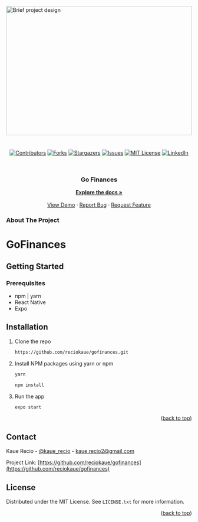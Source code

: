<div id="top">
  <a href="https://github.com/reciokaue/gofinances">
    <img src="./readme_images/Header.png" alt="Brief project design" style="object-fit: contain" width="100%" height="350px">
  </a>
</div>

<div align="center" style="padding-top: 25px">

  [![Contributors][contributors-shield]][contributors-url]
  [![Forks][forks-shield]][forks-url]
  [![Stargazers][stars-shield]][stars-url]
  [![Issues][issues-shield]][issues-url]
  [![MIT License][license-shield]][license-url]
  [![LinkedIn][linkedin-shield]][linkedin-url]
</div>

<br />
<div align="center">
<h3 align="center">Go Finances</h3>

  <p align="center">
    <a href="https://github.com/reciokaue/gofinances"><strong>Explore the docs »</strong></a>
    <br />
    <br />
    <a href="https://github.com/reciokaue/gofinances">View Demo</a>
    ·
    <a href="https://github.com/reciokaue/gofinances/issues">Report Bug</a>
    ·
    <a href="https://github.com/reciokaue/gofinances/issues">Request Feature</a>
  </p>
</div>



<!-- TABLE OF CONTENTS -->
<!-- <details> -->
  <!-- <summary>Table of Contents</summary>
  <ol>
    <li>
      <a href="#about-the-project">About The Project</a>
      <ul>
        <li><a href="#built-with">Built With</a></li>
        <li><a href="#figma-prototype-design">Project Design</a></li>
      </ul>
    </li>
    <li>
      <a href="#getting-started">Getting Started</a>
      <ul>
        <li><a href="#prerequisites">Prerequisites</a></li>
        <li><a href="#installation">Installation</a></li>
      </ul>
    </li>
    <li><a href="#usage">Usage</a></li>
    <li><a href="#contact">Contact</a></li>
    <li><a href="#license">License</a></li>
  </ol> -->
<!-- </details> -->


<!-- need english version -->

<!-- ABOUT THE PROJECT -->
### About The Project
# GoFinances

<!-- O Savepass é um aplicativo para controle de senhas, com design simples e de fácil entendimento e usabilidade, desenvolvido para todas as faixas etárias com intuito de simplificar a vida do usuário e centralizar todas as senhas em um único lugar

Desenvolvido com Expo e juntamente ao React Native para desenvolver aos dois sistemas operacionais simultaneamente, e utilizando Typescript em todo o projeto visando a organização e manutenção de código -->

<!-- ### Learnings
  * Tratamento de strings e arrays com javascript 
  * Validação de formulários com Yup 
  * Gerir formulários com useForm( ), melhora na performance em formulários diminuindo a taxa de vezes em que é atualizada a interface 
  * Library do AsyncStorage para guardar informações do usuário 
  * Utilização de Alerts personalizados com o AwesomeAlerts 
  * Utilização de validação por impressão digital 

### New Features
  * Detalhe da senha 
  * Opções de editar e excluir a senha 
  * Telas de apresentação 
  * Senha pin para o aplicativo 
  * Melhorias no design e experiencia do usuário 

# Figma prototype design

<div align="center" style="height: 400px">
  <a href="https://www.figma.com/file/8WbWCVM0LFHsgHRk3nmfbO/Savepass">
      <img src="./readme_images/Mockup.png" alt="Brief project design" style="object-fit: contain" width="100%">
  </a>
</div>
<a href="https://www.figma.com/file/8WbWCVM0LFHsgHRk3nmfbO/Savepass">click here to go to figma project
</a>

---

<p align="right">(<a href="#top">back to top</a>)</p>


### Built With

* [React.js](https://reactjs.org/)
* [React Native](https://reactnative.dev)
* [Expo](https://docs.expo.dev)
* [Javascript](https://reactnative.dev)
* [Typescript](https://www.typescriptlang.org)

<p align="right">(<a href="#top">back to top</a>)</p> -->

<!-- GETTING STARTED -->
## Getting Started

### Prerequisites

* npm | yarn
* React Native 
* Expo

## Installation

1. Clone the repo
   ```sh
   https://github.com/reciokaue/gofinances.git
   ```
2. Install NPM packages using yarn or npm

   ```js
   yarn
   ```
   ```sh
   npm install
   ```
3. Run the app
    ```sh
    expo start
    ```

<p align="right">(<a href="#top">back to top</a>)</p>



<!-- USAGE EXAMPLES -->
<!-- ## Usage


<p align="right">(<a href="#top">back to top</a>)</p> -->

<!-- CONTACT -->
## Contact

Kaue Recio - [@kaue_recio](https://twitter.com/kaue_recio) - kaue.recio2@gmail.com

Project Link: [https://github.com/reciokaue/gofinances](https://github.com/reciokaue/gofinances)


<!-- LICENSE -->
## License

Distributed under the MIT License. See `LICENSE.txt` for more information.

<p align="right">(<a href="#top">back to top</a>)</p>

<!-- MARKDOWN LINKS & IMAGES -->
<!-- https://www.markdownguide.org/basic-syntax/#reference-style-links -->
[contributors-shield]: https://img.shields.io/github/contributors/reciokaue/gofinances.svg?style=for-the-badge
[contributors-url]: https://github.com/reciokaue/gofinances/graphs/contributors
[forks-shield]: https://img.shields.io/github/forks/reciokaue/gofinances.svg?style=for-the-badge
[forks-url]: https://github.com/reciokaue/gofinances/network/members
[stars-shield]: https://img.shields.io/github/stars/reciokaue/gofinances.svg?style=for-the-badge
[stars-url]: https://github.com/reciokaue/gofinances/stargazers
[issues-shield]: https://img.shields.io/github/issues/reciokaue/gofinances.svg?style=for-the-badge
[issues-url]: https://github.com/reciokaue/gofinances/issues
[license-shield]: https://img.shields.io/github/license/reciokaue/gofinances.svg?style=for-the-badge
[license-url]: https://github.com/reciokaue/gofinances/blob/master/LICENSE
[linkedin-shield]: https://img.shields.io/badge/-LinkedIn-black.svg?style=for-the-badge&logo=linkedin&colorB=555
[linkedin-url]: https://www.linkedin.com/in/kaue-recio/
[product-screenshot]: images/screenshot.png
